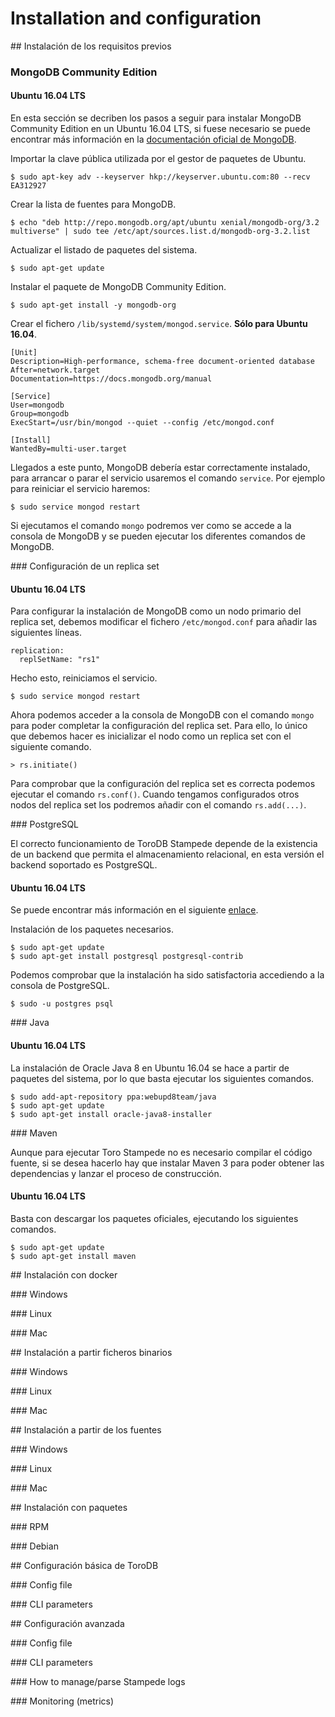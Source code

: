 # Installation and configuration

## Instalación de los requisitos previos

### MongoDB Community Edition

#### Ubuntu 16.04 LTS

En esta sección se decriben los pasos a seguir para instalar MongoDB Community Edition en un Ubuntu 16.04 LTS, si fuese necesario se puede encontrar más información en la [documentación oficial de MongoDB](https://docs.mongodb.com/v3.2/tutorial/install-mongodb-on-ubuntu/).

Importar la clave pública utilizada por el gestor de paquetes de Ubuntu.

```
$ sudo apt-key adv --keyserver hkp://keyserver.ubuntu.com:80 --recv EA312927
```

Crear la lista de fuentes para MongoDB.

```
$ echo "deb http://repo.mongodb.org/apt/ubuntu xenial/mongodb-org/3.2 multiverse" | sudo tee /etc/apt/sources.list.d/mongodb-org-3.2.list
```

Actualizar el listado de paquetes del sistema.

```
$ sudo apt-get update
```

Instalar el paquete de MongoDB Community Edition.

```
$ sudo apt-get install -y mongodb-org
```

Crear el fichero `/lib/systemd/system/mongod.service`. __Sólo para Ubuntu 16.04__.

```
[Unit]
Description=High-performance, schema-free document-oriented database
After=network.target
Documentation=https://docs.mongodb.org/manual

[Service]
User=mongodb
Group=mongodb
ExecStart=/usr/bin/mongod --quiet --config /etc/mongod.conf

[Install]
WantedBy=multi-user.target
```

Llegados a este punto, MongoDB debería estar correctamente instalado, para arrancar o parar el servicio usaremos el comando `service`. Por ejemplo para reiniciar el servicio haremos:

```
$ sudo service mongod restart
```

Si ejecutamos el comando `mongo` podremos ver como se accede a la consola de MongoDB y se pueden ejecutar los diferentes comandos de MongoDB.

### Configuración de un replica set

#### Ubuntu 16.04 LTS

Para configurar la instalación de MongoDB como un nodo primario del replica set, debemos modificar el fichero `/etc/mongod.conf` para añadir las siguientes líneas.

```
replication:
  replSetName: "rs1"
```

Hecho esto, reiniciamos el servicio.

```
$ sudo service mongod restart
```

Ahora podemos acceder a la consola de MongoDB con el comando `mongo` para poder completar la configuración del replica set. Para ello, lo único que debemos hacer es inicializar el nodo como un replica set con el siguiente comando.

```
> rs.initiate()
```

Para comprobar que la configuración del replica set es correcta podemos ejecutar el comando `rs.conf()`. Cuando tengamos configurados otros nodos del replica set los podremos añadir con el comando `rs.add(...)`.

### PostgreSQL

El correcto funcionamiento de ToroDB Stampede depende de la existencia de un backend que permita el almacenamiento relacional, en esta versión el backend soportado es PostgreSQL.

#### Ubuntu 16.04 LTS

Se puede encontrar más información en el siguiente [enlace](https://www.digitalocean.com/community/tutorials/how-to-install-and-use-postgresql-on-ubuntu-16-04).

Instalación de los paquetes necesarios.

```
$ sudo apt-get update
$ sudo apt-get install postgresql postgresql-contrib
```

Podemos comprobar que la instalación ha sido satisfactoria accediendo a la consola de PostgreSQL.

```
$ sudo -u postgres psql
```

### Java

#### Ubuntu 16.04 LTS

La instalación de Oracle Java 8 en Ubuntu 16.04 se hace a partir de paquetes del sistema, por lo que basta ejecutar los siguientes comandos.

```
$ sudo add-apt-repository ppa:webupd8team/java
$ sudo apt-get update
$ sudo apt-get install oracle-java8-installer
```

### Maven

Aunque para ejecutar Toro Stampede no es necesario compilar el código fuente, si se desea hacerlo hay que instalar Maven 3 para poder obtener las dependencias y lanzar el proceso de construcción.

#### Ubuntu 16.04 LTS

Basta con descargar los paquetes oficiales, ejecutando los siguientes comandos.

```
$ sudo apt-get update
$ sudo apt-get install maven
```

## Instalación con docker

### Windows

### Linux

### Mac

## Instalación a partir  ficheros binarios

### Windows

### Linux

### Mac

## Instalación a partir de los fuentes

### Windows

### Linux

### Mac

## Instalación con paquetes

### RPM

### Debian

## Configuración básica de ToroDB

### Config file

### CLI parameters

## Configuración avanzada

### Config file

### CLI parameters

### How to manage/parse Stampede logs

### Monitoring (metrics)
